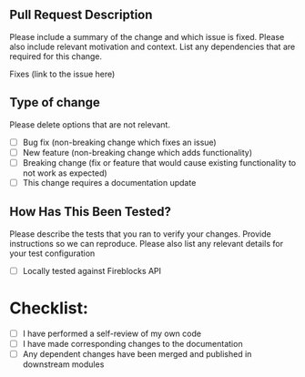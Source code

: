 ## Pull Request Description

Please include a summary of the change and which issue is fixed. Please also include relevant motivation and context. List any dependencies that are required for this change.

Fixes (link to the issue here)

## Type of change

Please delete options that are not relevant.

- [ ] Bug fix (non-breaking change which fixes an issue)
- [ ] New feature (non-breaking change which adds functionality)
- [ ] Breaking change (fix or feature that would cause existing functionality to not work as expected)
- [ ] This change requires a documentation update

## How Has This Been Tested?

Please describe the tests that you ran to verify your changes. Provide instructions so we can reproduce. Please also list any relevant details for your test configuration

- [ ] Locally tested against Fireblocks API

# Checklist:

- [ ] I have performed a self-review of my own code
- [ ] I have made corresponding changes to the documentation
- [ ] Any dependent changes have been merged and published in downstream modules
